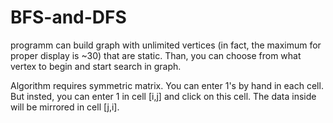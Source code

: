 # BFS-and-DFS

programm can build graph with unlimited vertices (in fact, the maximum for proper display is ~30) that are static. Than, you can choose from what vertex to begin and start search in graph.

Algorithm requires symmetric matrix. You can enter 1's by hand in each cell. But insted, you can enter 1 in cell [i,j] and click on this cell. The data inside will be mirrored in cell [j,i]. 
